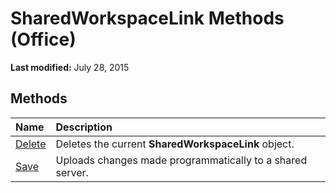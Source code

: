
# SharedWorkspaceLink Methods (Office)

 **Last modified:** July 28, 2015


## Methods



|**Name**|**Description**|
|:-----|:-----|
| [Delete](8db5de1e-7dc3-ebcc-1853-69b6f382d19d.md)|Deletes the current  **SharedWorkspaceLink** object.|
| [Save](5e5f2d01-19dd-a7fb-04aa-25cacb53c02e.md)|Uploads changes made programmatically to a shared server.|

